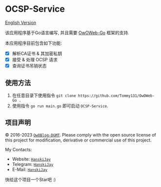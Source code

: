 # OCSP-Service

[English Version](README.md)

该应用程序基于Go语言编写, 并且需要 [OwOWeb-Go](https://github.com/Tommy131/OwOWeb-Go) 框架的支持.

本应用程序目前包含如下功能:

- [x] 解析CA证书 & 其加密私钥
- [x] 接受 & 处理 OCSP 请求
- [x] 查询证书吊销状态

## 使用方法

1. 在任意目录下使用指令 `git clone https://github.com/Tommy131/OwOWeb-Go .`
2. 使用指令 `go run main.go` 即可启动 `OCSP-Service`.

## 项目声明

&copy; 2016-2023 [`OwOBlog-DGMT`](https://www.owoblog.com). Please comply with the open source license of this project for modification, derivative or commercial use of this project.

My Contacts:

- Website: [`HanskiJay`](https://www.owoblog.com)
- Telegram: [`HanskiJay`](https://t.me/HanskiJay)
- E-Mail: [`HanskiJay`](mailto:support@owoblog.com)

快给这个项目一个Star吧 :)
